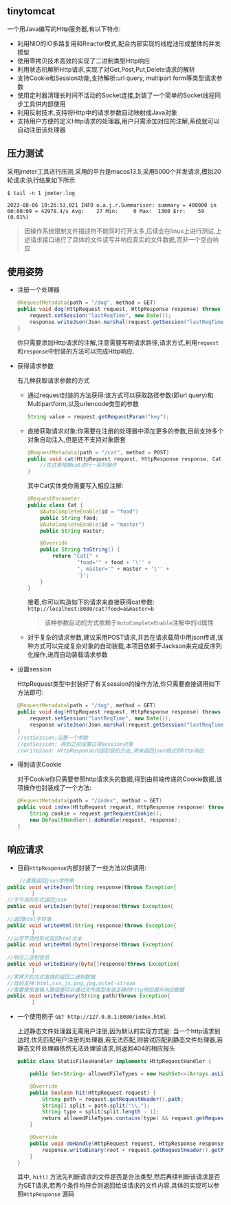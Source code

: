 ## tinytomcat

一个用Java编写的Http服务器,有以下特点:

- 利用NIO的IO多路复用和Reactor模式,配合内部实现的线程池形成整体的并发模型
- 使用零拷贝技术高效的实现了二进制类型Http响应
- 利用状态机解析Http请求,实现了对Get,Post,Put,Delete请求的解析
- 支持Cookie和Session功能,支持解析:url query, multipart form等类型请求参数
- 使用定时器清理长时间不活动的Socket连接,封装了一个简单的Socket线程同步工具供内部使用
- 利用反射技术,支持将Http中的请求参数自动映射成Java对象
- 支持用户方便的定义Http请求的处理器,用户只需添加对应的注解,系统就可以自动注册该处理器

## 压力测试

采用jmeter工具进行压测,采用的平台是macos13.5,采用5000个并发请求,模拟20轮请求:执行结果如下所示

```shell
$ tail -n 1 jmeter.log

2023-08-06 19:26:53,021 INFO o.a.j.r.Summariser: summary = 400000 in 00:00:09 = 42978.4/s Avg:    27 Min:     0 Max:  1300 Err:    59 (0.01%)
```

> 因操作系统限制文件描述符不能同时打开太多,后续会在linux上进行测试,上述请求接口进行了具体的文件读写并响应真实的文件数据,而非一个空白响应

## 使用姿势

- 注册一个处理器
    ```java
    @RequestMetadata(path = "/dog", method = GET)
    public void dog(HttpRequest request, HttpResponse response) throws Exception {
        request.setSession("lastReqTime", new Date());
        response.writeJson(Json.marshal(request.getSession("lastReqTime")));
    }
    ```
  你只需要添加Http请求的注解,注意需要写明请求路径,请求方式,利用`request`和`response`中封装的方法可以完成Http响应.
- 获得请求参数

  有几种获取请求参数的方式

    - 通过request封装的方法获得:该方式可以获取路径参数(即url query)和Multipartform,以及urlencode类型的参数
        ```java
        String value = request.getRequestParam("key");
        ```
    - 直接获取请求对象:你需要在注册的处理器中添加更多的参数,目前支持多个对象自动注入,但是还不支持对象嵌套
        ```java
        @RequestMetadata(path = "/cat", method = POST)
        public void cat(HttpRequest request, HttpResponse response, Cat cat) throws Exception {
            //在这里根据cat进行一系列操作
        }
        ```
      其中Cat实体类你需要写入相应注解:
        ```java
        @RequestParameter
        public class Cat {
            @AutoCompleteEnable(id = "food")
            public String food;
            @AutoCompleteEnable(id = "master")
            public String master;

            @Override
            public String toString() {
                return "Cat{" +
                        "food='" + food + '\'' +
                        ", master='" + master + '\'' +
                        '}';
            }
        }
        ```
      接着,你可以构造如下的请求来直接获得cat参数:
      `http://localhost:8080/cat?food=a&master=b`
      > 该种参数自动的方式依赖于`AutoCompleteEnable`注解中的id属性
    - 对于复杂的请求参数,建议采用POST请求,并且在请求载荷中用json传递,该种方式可以完成复杂对象的自动装载,本项目依赖于Jackson来完成反序列化操作,进而自动装载请求参数
- 设置session

  HttpRequest类型中封装好了有关session的操作方法,你只需要直接调用如下方法即可:
    ```java
    @RequestMetadata(path = "/dog", method = GET)
    public void dog(HttpRequest request, HttpResponse response) throws Exception {
        request.setSession("lastReqTime", new Date());
        response.writeJson(Json.marshal(request.getSession("lastReqTime")));
    }
    //setSession:设置一个参数
    //getSession: 得到之前设置过得session对象
    //writeJson: HttpResponse内部封装的方法,用来返回json格式的http响应
    ```
- 得到请求Cookie

  对于Cookie你只需要参照http请求头的数据,得到由前端传递的Cookie数据,该项操作也封装成了一个方法:
    ```java
    @RequestMetadata(path = "/index", method = GET)
    public void index(HttpRequest request, HttpResponse response) throws Exception {
        String cookie = request.getRequestCookie();
        new DefaultHandler().doHandle(request, response);
    }
    ```

## 响应请求

- 目前`HttpResponse`内部封装了一些方法以供调用:

```java
    //直接返回json字符串
public void writeJson(String response)throws Exception{
        }
//字节流的形式返回json
public void writeJson(byte[]response)throws Exception{
        }
//返回html字符串
public void writeHtml(String response)throws Exception{
        }
//以字节流的形式返回html文本
public void writeHtml(byte[]response)throws Exception{
        }
//响应二进制信息
public void writeBinary(byte[]response)throws Exception{
        }
//零拷贝的方式高效的返回二进制数据
//目前支持:html,css,js,png,jpg,octet-stream
//需要使用者输入路径便可以通过文件类型发送正确的http响应报头响应数据
public void writeBinary(String path)throws Exception{
        }

```

- 一个使用例子 `GET http://127.0.0.1:8080/index.html`

  上述静态文件处理器无需用户注册,因为默认的实现方式是:
  当一个http请求到达时,优先匹配用户注册的处理器,若无法匹配,则尝试匹配到静态文件处理器,若静态文件处理器依然无法处理该请求,则返回404的相应报头
    ```java
    public class StaticFilesHandler implements HttpRequestHandler {

        public Set<String> allowedFileTypes = new HashSet<>(Arrays.asList("html", "png", "jpeg", "webp", "js", "css", "jpg"));

        @Override
        public boolean hit(HttpRequest request) {
            String path = request.getRequestHeader().path;
            String[] split = path.split("\\.");
            String type = split[split.length - 1];
            return allowedFileTypes.contains(type) && request.getRequestHeader().getMethod().equals(GET);
        }

        @Override
        public void doHandle(HttpRequest request, HttpResponse response) throws Exception {
            response.writeBinary(root + request.getRequestHeader().getPath());
        }
    }
    ```
  其中, `hit()`
  方法先判断请求的文件是否是合法类型,然后再续判断该请求是否为GET请求,若两个条件均符合则返回给该请求的文件内容,具体的实现可以参照`HttpResponse`
  源码